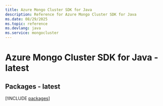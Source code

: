 ```yaml
---
title: Azure Mongo Cluster SDK for Java
description: Reference for Azure Mongo Cluster SDK for Java
ms.date: 08/29/2025
ms.topic: reference
ms.devlang: java
ms.service: mongocluster
---
```

# Azure Mongo Cluster SDK for Java - latest
## Packages - latest
[!INCLUDE [packages](mongo-cluster-index.md)]